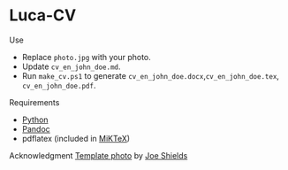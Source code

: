 # Luca-CV

Use
- Replace `photo.jpg` with your photo.
- Update `cv_en_john_doe.md`.
- Run `make_cv.ps1` to generate `cv_en_john_doe.docx`,`cv_en_john_doe.tex`, `cv_en_john_doe.pdf`.

Requirements
- [Python](https://www.python.org/)
- [Pandoc](https://pandoc.org/)
- pdflatex (included in [MiKTeX](https://miktex.org))

Acknowledgment
[Template photo](https://unsplash.com/photos/dLij9K4ObYY) by [Joe Shields](https://unsplash.com/@fortyozsteak)
